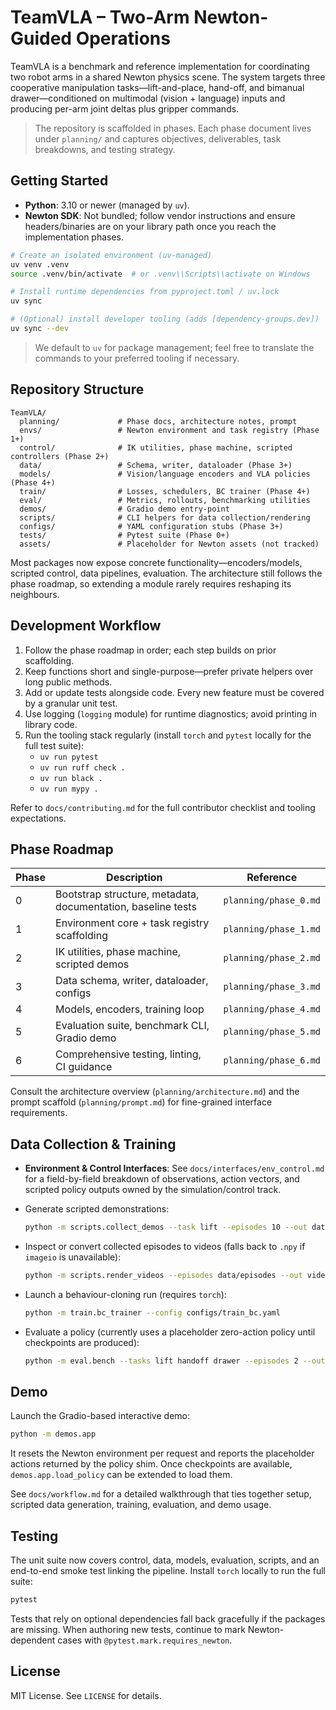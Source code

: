 # TeamVLA – Two-Arm Newton-Guided Operations

TeamVLA is a benchmark and reference implementation for coordinating two robot arms in a shared Newton physics scene. The system targets three cooperative manipulation tasks—lift-and-place, hand-off, and bimanual drawer—conditioned on multimodal (vision + language) inputs and producing per-arm joint deltas plus gripper commands.

> The repository is scaffolded in phases. Each phase document lives under `planning/` and captures objectives, deliverables, task breakdowns, and testing strategy.

## Getting Started

- **Python**: 3.10 or newer (managed by `uv`).  
- **Newton SDK**: Not bundled; follow vendor instructions and ensure headers/binaries are on your library path once you reach the implementation phases.

```bash
# Create an isolated environment (uv-managed)
uv venv .venv
source .venv/bin/activate  # or .venv\\Scripts\\activate on Windows

# Install runtime dependencies from pyproject.toml / uv.lock
uv sync

# (Optional) install developer tooling (adds [dependency-groups.dev])
uv sync --dev
```

> We default to `uv` for package management; feel free to translate the commands to your preferred tooling if necessary.

## Repository Structure

```
TeamVLA/
  planning/             # Phase docs, architecture notes, prompt
  envs/                 # Newton environment and task registry (Phase 1+)
  control/              # IK utilities, phase machine, scripted controllers (Phase 2+)
  data/                 # Schema, writer, dataloader (Phase 3+)
  models/               # Vision/language encoders and VLA policies (Phase 4+)
  train/                # Losses, schedulers, BC trainer (Phase 4+)
  eval/                 # Metrics, rollouts, benchmarking utilities
  demos/                # Gradio demo entry-point
  scripts/              # CLI helpers for data collection/rendering
  configs/              # YAML configuration stubs (Phase 3+)
  tests/                # Pytest suite (Phase 0+)
  assets/               # Placeholder for Newton assets (not tracked)
```

Most packages now expose concrete functionality—encoders/models, scripted control, data pipelines, evaluation.  The architecture still follows the phase roadmap, so extending a module rarely requires reshaping its neighbours.

## Development Workflow

1. Follow the phase roadmap in order; each step builds on prior scaffolding.
2. Keep functions short and single-purpose—prefer private helpers over long public methods.
3. Add or update tests alongside code. Every new feature must be covered by a granular unit test.
4. Use logging (`logging` module) for runtime diagnostics; avoid printing in library code.
5. Run the tooling stack regularly (install `torch` and `pytest` locally for the full test suite):
   - `uv run pytest`
   - `uv run ruff check .`
   - `uv run black .`
   - `uv run mypy .`

Refer to `docs/contributing.md` for the full contributor checklist and tooling expectations.

## Phase Roadmap

| Phase | Description | Reference |
|-------|-------------|-----------|
| 0 | Bootstrap structure, metadata, documentation, baseline tests | `planning/phase_0.md` |
| 1 | Environment core + task registry scaffolding | `planning/phase_1.md` |
| 2 | IK utilities, phase machine, scripted demos | `planning/phase_2.md` |
| 3 | Data schema, writer, dataloader, configs | `planning/phase_3.md` |
| 4 | Models, encoders, training loop | `planning/phase_4.md` |
| 5 | Evaluation suite, benchmark CLI, Gradio demo | `planning/phase_5.md` |
| 6 | Comprehensive testing, linting, CI guidance | `planning/phase_6.md` |

Consult the architecture overview (`planning/architecture.md`) and the prompt scaffold (`planning/prompt.md`) for fine-grained interface requirements.

## Data Collection & Training

- **Environment & Control Interfaces**: See `docs/interfaces/env_control.md` for a field-by-field breakdown of observations, action vectors, and scripted policy outputs owned by the simulation/control track.

- Generate scripted demonstrations:

  ```bash
  python -m scripts.collect_demos --task lift --episodes 10 --out data/episodes
  ```

- Inspect or convert collected episodes to videos (falls back to `.npy` if `imageio` is unavailable):

  ```bash
  python -m scripts.render_videos --episodes data/episodes --out videos
  ```

- Launch a behaviour-cloning run (requires `torch`):

  ```bash
  python -m train.bc_trainer --config configs/train_bc.yaml
  ```

- Evaluate a policy (currently uses a placeholder zero-action policy until checkpoints are produced):

  ```bash
  python -m eval.bench --tasks lift handoff drawer --episodes 2 --output results/summary.json
  ```

## Demo

Launch the Gradio-based interactive demo:

```bash
python -m demos.app
```

It resets the Newton environment per request and reports the placeholder actions returned by the policy shim.  Once checkpoints are available, `demos.app.load_policy` can be extended to load them.

See `docs/workflow.md` for a detailed walkthrough that ties together setup, scripted data generation, training, evaluation, and demo usage.

## Testing

The unit suite now covers control, data, models, evaluation, scripts, and an end-to-end smoke test linking the pipeline.  Install `torch` locally to run the full suite:

```bash
pytest
```

Tests that rely on optional dependencies fall back gracefully if the packages are missing.  When authoring new tests, continue to mark Newton-dependent cases with `@pytest.mark.requires_newton`.

## License

MIT License. See `LICENSE` for details.
